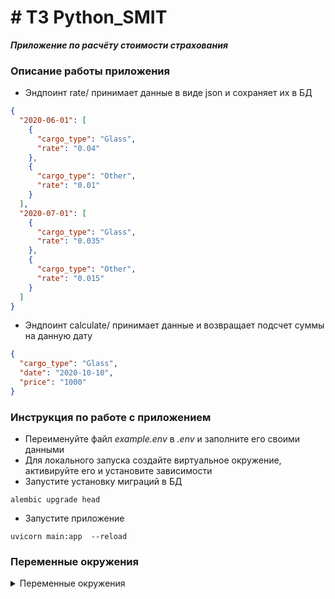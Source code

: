 # # ТЗ Python_SMIT

***Приложение по расчёту стоимости страхования***

### Описание работы приложения
- Эндпоинт rate/ принимает данные в виде json и сохраняет их в БД
```json
{
  "2020-06-01": [
    {
      "cargo_type": "Glass",
      "rate": "0.04"
    },
    {
      "cargo_type": "Other",
      "rate": "0.01"
    }
  ],
  "2020-07-01": [
    {
      "cargo_type": "Glass",
      "rate": "0.035"
    },
    {
      "cargo_type": "Other",
      "rate": "0.015"
    }
  ]
}
```
- Эндпоинт calculate/ принимает данные и возвращает подсчет суммы на данную дату 
```json
{
  "cargo_type": "Glass",
  "date": "2020-10-10",
  "price": "1000"
}
```

### Инструкция по работе с приложением

- Переименуйте файл *example.env* в *.env* и заполните его своими данными
- Для локального запуска создайте виртуальное окружение, активируйте его и установите зависимости
- Запустите установку миграций в БД
```commandline
alembic upgrade head
```
- Запустите приложение
```commandline
uvicorn main:app  --reload
```

### Переменные окружения

<details>
 <summary>
 Переменные окружения
 </summary>

```
ALLOWED_HOST=
APP_TITLE=
APP_DESCRIPTION=
DATABASE_URL=
POSTGRES_HOST=           
POSTGRES_USER=
POSTGRES_PASSWORD=
POSTGRES_DATABASE=
POSTGRES_PORT=
```

</details>

